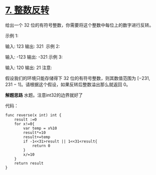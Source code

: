 # [7. 整数反转](https://leetcode-cn.com/problems/reverse-integer/)
给出一个 32 位的有符号整数，你需要将这个整数中每位上的数字进行反转。

示例 1:

输入: 123
输出: 321
 示例 2:

输入: -123
输出: -321
示例 3:

输入: 120
输出: 21
注意:

假设我们的环境只能存储得下 32 位的有符号整数，则其数值范围为 [−231,  231 − 1]。请根据这个假设，如果反转后整数溢出那么就返回 0。


**解题思路**
水题。注意int32的边界就好了

代码：

```
func reverse(x int) int {
    result :=0
    for x!=0{
        var temp = x%10
        result*=10
        result+=temp
        if -1<<31>result || 1<<31<result{
            return 0
        }
        x/=10
    }
    return result
}
```